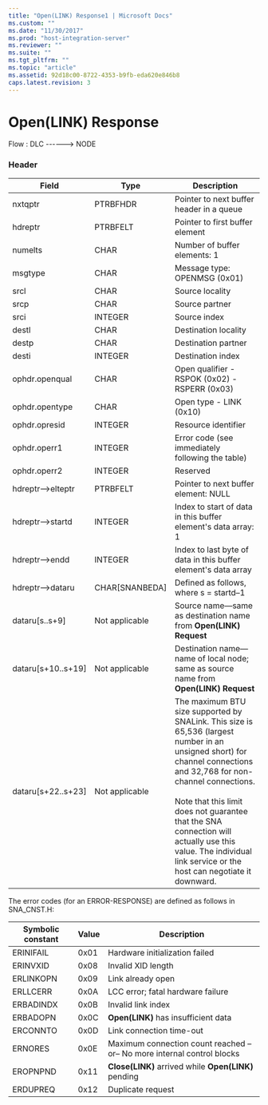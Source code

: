 ```yaml
---
title: "Open(LINK) Response1 | Microsoft Docs"
ms.custom: ""
ms.date: "11/30/2017"
ms.prod: "host-integration-server"
ms.reviewer: ""
ms.suite: ""
ms.tgt_pltfrm: ""
ms.topic: "article"
ms.assetid: 92d18c00-8722-4353-b9fb-eda620e846b8
caps.latest.revision: 3
---
```

# Open(LINK) Response
Flow : DLC ------> NODE  
  
### Header  
  
|Field|Type|Description|  
|-----------|----------|-----------------|  
|nxtqptr|PTRBFHDR|Pointer to next buffer header in a queue|  
|hdreptr|PTRBFELT|Pointer to first buffer element|  
|numelts|CHAR|Number of buffer elements: 1|  
|msgtype|CHAR|Message type: OPENMSG (0x01)|  
|srcl|CHAR|Source locality|  
|srcp|CHAR|Source partner|  
|srci|INTEGER|Source index|  
|destl|CHAR|Destination locality|  
|destp|CHAR|Destination partner|  
|desti|INTEGER|Destination index|  
|ophdr.openqual|CHAR|Open qualifier  - RSPOK (0x02)  - RSPERR (0x03)|  
|ophdr.opentype|CHAR|Open type  - LINK (0x10)|  
|ophdr.opresid|INTEGER|Resource identifier|  
|ophdr.operr1|INTEGER|Error code (see immediately following the table)|  
|ophdr.operr2|INTEGER|Reserved|  
|hdreptr–>elteptr|PTRBFELT|Pointer to next buffer element: NULL|  
|hdreptr–>startd|INTEGER|Index to start of data in this buffer element's data array: 1|  
|hdreptr–>endd|INTEGER|Index to last byte of data in this buffer element's data array|  
|hdreptr–>dataru|CHAR[SNANBEDA]|Defined as follows, where s = startd–1|  
|dataru[s..s+9]|Not applicable|Source name—same as destination name from **Open(LINK) Request**|  
|dataru[s+10..s+19]|Not applicable|Destination name—name of local node; same as source name from **Open(LINK) Request**|  
|dataru[s+22..s+23]|Not applicable|The maximum BTU size supported by SNALink. This size is 65,536 (largest number in an unsigned short) for channel connections and 32,768 for non-channel connections.<br /><br /> Note that this limit does not guarantee that the SNA connection will actually use this value. The individual link service or the host can negotiate it downward.|  
  
 The error codes (for an ERROR-RESPONSE) are defined as follows in SNA_CNST.H:  
  
|Symbolic constant|Value|Description|  
|-----------------------|-----------|-----------------|  
|ERINIFAIL|0x01|Hardware initialization failed|  
|ERINVXID|0x08|Invalid XID length|  
|ERLINKOPN|0x09|Link already open|  
|ERLLCERR|0x0A|LCC error; fatal hardware failure|  
|ERBADINDX|0x0B|Invalid link index|  
|ERBADOPN|0x0C|**Open(LINK)** has insufficient data|  
|ERCONNTO|0x0D|Link connection time-out|  
|ERNORES|0x0E|Maximum connection count reached                      –or– No more internal control blocks|  
|EROPNPND|0x11|**Close(LINK)** arrived while **Open(LINK)** pending|  
|ERDUPREQ|0x12|Duplicate request|